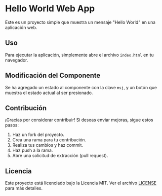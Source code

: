 # Hello World Web App

Este es un proyecto simple que muestra un mensaje "Hello World" en una aplicación web.

## Uso

Para ejecutar la aplicación, simplemente abre el archivo `index.html` en tu navegador.

## Modificación del Componente

Se ha agregado un estado al componente con la clave `msj`, y un botón que muestra el estado actual al ser presionado.

## Contribución

¡Gracias por considerar contribuir! Si deseas enviar mejoras, sigue estos pasos:

1. Haz un fork del proyecto.
2. Crea una rama para tu contribución.
3. Realiza tus cambios y haz commit.
4. Haz push a la rama.
5. Abre una solicitud de extracción (pull request).

## Licencia

Este proyecto está licenciado bajo la Licencia MIT. Ver el archivo [LICENSE](LICENSE) para más detalles.
